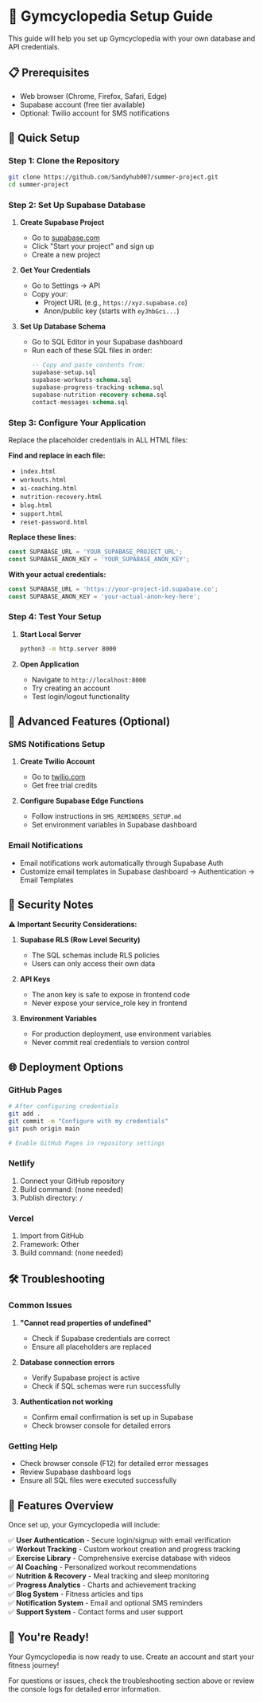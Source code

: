 # 🚀 Gymcyclopedia Setup Guide

This guide will help you set up Gymcyclopedia with your own database and API credentials.

## 📋 Prerequisites

- Web browser (Chrome, Firefox, Safari, Edge)
- Supabase account (free tier available)
- Optional: Twilio account for SMS notifications

## 🔧 Quick Setup

### Step 1: Clone the Repository

```bash
git clone https://github.com/Sandyhub007/summer-project.git
cd summer-project
```

### Step 2: Set Up Supabase Database

1. **Create Supabase Project**
   - Go to [supabase.com](https://supabase.com)
   - Click "Start your project" and sign up
   - Create a new project

2. **Get Your Credentials**
   - Go to Settings → API
   - Copy your:
     - Project URL (e.g., `https://xyz.supabase.co`)
     - Anon/public key (starts with `eyJhbGci...`)

3. **Set Up Database Schema**
   - Go to SQL Editor in your Supabase dashboard
   - Run each of these SQL files in order:
     ```sql
     -- Copy and paste contents from:
     supabase-setup.sql
     supabase-workouts-schema.sql
     supabase-progress-tracking-schema.sql
     supabase-nutrition-recovery-schema.sql
     contact-messages-schema.sql
     ```

### Step 3: Configure Your Application

Replace the placeholder credentials in ALL HTML files:

**Find and replace in each file:**
- `index.html`
- `workouts.html`
- `ai-coaching.html`
- `nutrition-recovery.html`
- `blog.html`
- `support.html`
- `reset-password.html`

**Replace these lines:**
```javascript
const SUPABASE_URL = 'YOUR_SUPABASE_PROJECT_URL';
const SUPABASE_ANON_KEY = 'YOUR_SUPABASE_ANON_KEY';
```

**With your actual credentials:**
```javascript
const SUPABASE_URL = 'https://your-project-id.supabase.co';
const SUPABASE_ANON_KEY = 'your-actual-anon-key-here';
```

### Step 4: Test Your Setup

1. **Start Local Server**
   ```bash
   python3 -m http.server 8000
   ```

2. **Open Application**
   - Navigate to `http://localhost:8000`
   - Try creating an account
   - Test login/logout functionality

## 🔧 Advanced Features (Optional)

### SMS Notifications Setup

1. **Create Twilio Account**
   - Go to [twilio.com](https://www.twilio.com/try-twilio)
   - Get free trial credits

2. **Configure Supabase Edge Functions**
   - Follow instructions in `SMS_REMINDERS_SETUP.md`
   - Set environment variables in Supabase dashboard

### Email Notifications

- Email notifications work automatically through Supabase Auth
- Customize email templates in Supabase dashboard → Authentication → Email Templates

## 🚨 Security Notes

⚠️ **Important Security Considerations:**

1. **Supabase RLS (Row Level Security)**
   - The SQL schemas include RLS policies
   - Users can only access their own data

2. **API Keys**
   - The anon key is safe to expose in frontend code
   - Never expose your service_role key in frontend

3. **Environment Variables**
   - For production deployment, use environment variables
   - Never commit real credentials to version control

## 🌐 Deployment Options

### GitHub Pages
```bash
# After configuring credentials
git add .
git commit -m "Configure with my credentials"
git push origin main

# Enable GitHub Pages in repository settings
```

### Netlify
1. Connect your GitHub repository
2. Build command: (none needed)
3. Publish directory: `/`

### Vercel
1. Import from GitHub
2. Framework: Other
3. Build command: (none needed)

## 🛠️ Troubleshooting

### Common Issues

1. **"Cannot read properties of undefined"**
   - Check if Supabase credentials are correct
   - Ensure all placeholders are replaced

2. **Database connection errors**
   - Verify Supabase project is active
   - Check if SQL schemas were run successfully

3. **Authentication not working**
   - Confirm email confirmation is set up in Supabase
   - Check browser console for detailed errors

### Getting Help

- Check browser console (F12) for detailed error messages
- Review Supabase dashboard logs
- Ensure all SQL files were executed successfully

## 📱 Features Overview

Once set up, your Gymcyclopedia will include:

✅ **User Authentication** - Secure login/signup with email verification  
✅ **Workout Tracking** - Custom workout creation and progress tracking  
✅ **Exercise Library** - Comprehensive exercise database with videos  
✅ **AI Coaching** - Personalized workout recommendations  
✅ **Nutrition & Recovery** - Meal tracking and sleep monitoring  
✅ **Progress Analytics** - Charts and achievement tracking  
✅ **Blog System** - Fitness articles and tips  
✅ **Notification System** - Email and optional SMS reminders  
✅ **Support System** - Contact forms and user support  

## 🎉 You're Ready!

Your Gymcyclopedia is now ready to use. Create an account and start your fitness journey!

For questions or issues, check the troubleshooting section above or review the console logs for detailed error information. 